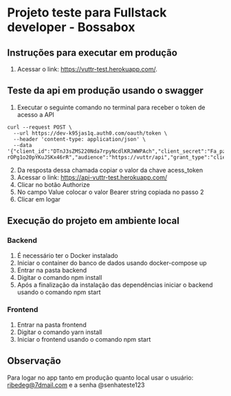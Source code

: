 # Projeto teste para Fullstack developer - Bossabox

## Instruções para executar em produção

1. Acessar o link: https://vuttr-test.herokuapp.com/.

## Teste da api em produção usando o swagger

1. Executar o seguinte comando no terminal para receber o token de acesso a API
```
curl --request POST \
  --url https://dev-k95jas1q.auth0.com/oauth/token \
  --header 'content-type: application/json' \
  --data '{"client_id":"DTnJ3sZMS220Nda7rpyNcdlKRJWWPAch","client_secret":"Fa_pzyuAkIPIXC66PSmdT6CBV9uW6M13rpD6F5QoYUF-rOPg1o20pYKuJSKx46rR","audience":"https://vuttr/api","grant_type":"client_credentials"}'
```
2. Da resposta dessa chamada copiar o valor da chave acess_token
3. Acessar o link: https://api-vuttr-test.herokuapp.com/
4. Clicar no botão Authorize
5. No campo Value colocar o valor Bearer string copiada no passo 2
6. Clicar em logar

## Execução do projeto em ambiente local

### Backend
  1. É necessário ter o Docker instalado
  2. Iniciar o container do banco de dados usando docker-compose up
  3. Entrar na pasta backend
  4. Digitar o comando npm install
  5. Após a finalização da instalação das dependências iniciar o backend usando o comando npm start

### Frontend
  1. Entrar na pasta frontend
  2. Digitar o comando yarn install
  3. Iniciar o frontend usando o comando npm start

## Observação

Para logar no app tanto em produção quanto local usar o usuário: ribedeg@7dmail.com e a senha @senhateste123



